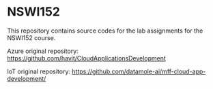 # NSWI152
This repository contains source codes for the lab assignments for the NSWI152 course.

Azure original repository: https://github.com/havit/CloudApplicationsDevelopment

IoT original repository: https://github.com/datamole-ai/mff-cloud-app-development/